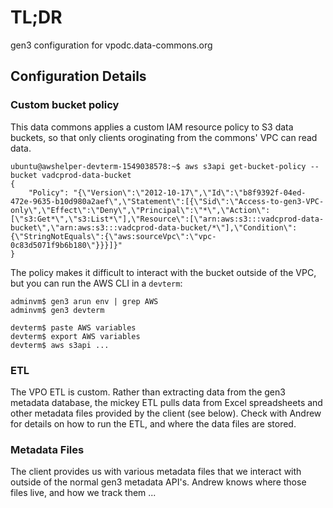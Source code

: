 # TL;DR

gen3 configuration for vpodc.data-commons.org

## Configuration Details

### Custom bucket policy

This data commons applies a custom IAM resource policy to S3 data buckets, so that
only clients oroginating from the commons' VPC can read data.

```
ubuntu@awshelper-devterm-1549038578:~$ aws s3api get-bucket-policy --bucket vadcprod-data-bucket
{
    "Policy": "{\"Version\":\"2012-10-17\",\"Id\":\"b8f9392f-04ed-472e-9635-b10d980a2aef\",\"Statement\":[{\"Sid\":\"Access-to-gen3-VPC-only\",\"Effect\":\"Deny\",\"Principal\":\"*\",\"Action\":[\"s3:Get*\",\"s3:List*\"],\"Resource\":[\"arn:aws:s3:::vadcprod-data-bucket\",\"arn:aws:s3:::vadcprod-data-bucket/*\"],\"Condition\":{\"StringNotEquals\":{\"aws:sourceVpc\":\"vpc-0c83d5071f9b6b180\"}}}]}"
}

```

The policy makes it difficult to interact with the bucket outside of the VPC,
but you can run the AWS CLI in a `devterm`:

```
adminvm$ gen3 arun env | grep AWS
adminvm$ gen3 devterm

devterm$ paste AWS variables
devterm$ export AWS variables
devterm$ aws s3api ...
```

### ETL

The VPO ETL is custom.  Rather than extracting data from
the gen3 metadata database, the mickey ETL pulls data from
Excel spreadsheets and other metadata files provided by the client
(see below).  Check with Andrew for details on how to run the ETL,
and where the data files are stored.


### Metadata Files

The client provides us with various metadata files that we interact
with outside of the normal gen3 metadata API's.  Andrew knows where
those files live, and how we track them ...
